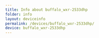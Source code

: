 ```yaml
---
title: Info about buffalo_wxr-2533dhp
folder: info
layout: deviceinfo
permalink: /devices/buffalo_wxr-2533dhp/
device: buffalo_wxr-2533dhp
---
```

